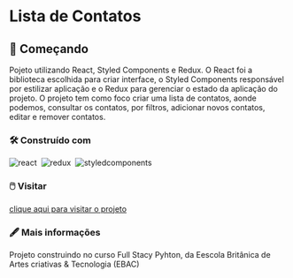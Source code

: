 # Lista de Contatos

## 🚀 Começando

Pojeto utilizando React, Styled Components e Redux. O React foi a biblioteca escolhida para criar interface, o Styled Components responsável por estilizar aplicação e o Redux para gerenciar o estado da aplicação do projeto. 
O projeto tem como foco criar uma lista de contatos, aonde podemos, consultar os contatos, por filtros, adicionar novos contatos, editar e remover contatos. 

### 🛠️ Construído com

![react](https://img.shields.io/badge/react-F7DF1E?style=for-the-badge&logo=react&logoColor=black)&nbsp;
![redux](https://img.shields.io/badge/redux-F7DF1E?style=for-the-badge&logo=redux&logoColor=black)&nbsp;
![styledcomponents](https://img.shields.io/badge/styledcomponents-F7DF1E?style=for-the-badge&logo=styledcomponents&logoColor=black)&nbsp;

### 🖱️ Visitar
<a href="https://lista-contato-virid.vercel.app/"> <buttom>clique aqui para visitar o projeto</buttom> </a>

### 🖋️ Mais informações

Projeto construindo no curso Full Stacy Pyhton, da Eescola Britânica de Artes criativas & Tecnologia (EBAC)
